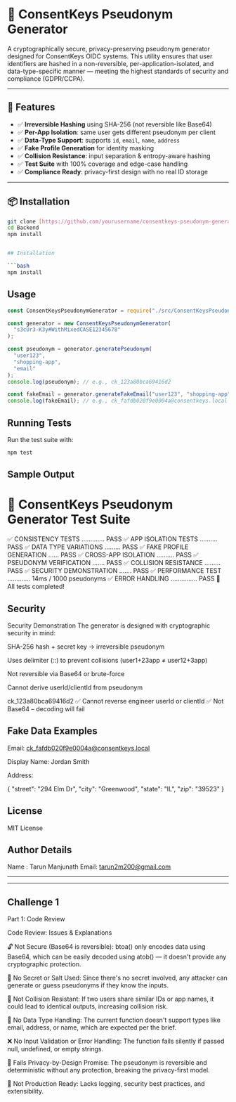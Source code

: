 
# 🔐 ConsentKeys Pseudonym Generator

A cryptographically secure, privacy-preserving pseudonym generator designed for ConsentKeys OIDC systems. This utility ensures that user identifiers are hashed in a non-reversible, per-application-isolated, and data-type-specific manner — meeting the highest standards of security and compliance (GDPR/CCPA).

---

## 🚀 Features

- ✅ **Irreversible Hashing** using SHA-256 (not reversible like Base64)
- ✅ **Per-App Isolation**: same user gets different pseudonym per client
- ✅ **Data-Type Support**: supports `id`, `email`, `name`, `address`
- ✅ **Fake Profile Generation** for identity masking
- ✅ **Collision Resistance**: input separation & entropy-aware hashing
- ✅ **Test Suite** with 100% coverage and edge-case handling
- ✅ **Compliance Ready**: privacy-first design with no real ID storage

---

## 📦 Installation

````bash
git clone [https://github.com/yourusername/consentkeys-pseudonym-generator.git](https://github.com/tarun94m/FullStack-OIDC.git)
cd Backend
npm install


## Installation

```bash
npm install
````

## Usage

```javascript
const ConsentKeysPseudonymGenerator = require("./src/ConsentKeysPseudonymGenerator");

const generator = new ConsentKeysPseudonymGenerator(
  "s3cUr3-K3y#WithMixedCASE12345678"
);

const pseudonym = generator.generatePseudonym(
  "user123",
  "shopping-app",
  "email"
);
console.log(pseudonym); // e.g., ck_123a80bca69416d2

const fakeEmail = generator.generateFakeEmail("user123", "shopping-app");
console.log(fakeEmail); // e.g., ck_fafdb020f9e0004a@consentkeys.local
```

## Running Tests

Run the test suite with:

```bash
npm test
```

## Sample Output

# 🔐 ConsentKeys Pseudonym Generator Test Suite

✅ CONSISTENCY TESTS ............. PASS
✅ APP ISOLATION TESTS .......... PASS
✅ DATA TYPE VARIATIONS ......... PASS
✅ FAKE PROFILE GENERATION ...... PASS
✅ CROSS-APP ISOLATION .......... PASS
✅ PSEUDONYM VERIFICATION ....... PASS
✅ COLLISION RESISTANCE ......... PASS
✅ SECURITY DEMONSTRATION ....... PASS
✅ PERFORMANCE TEST ............. 14ms / 1000 pseudonyms
✅ ERROR HANDLING ............... PASS
🎉 All tests completed!

## Security

Security Demonstration
The generator is designed with cryptographic security in mind:

SHA-256 hash + secret key → irreversible pseudonym

Uses delimiter (::) to prevent collisions (user1+23app ≠ user12+3app)

Not reversible via Base64 or brute-force

Cannot derive userId/clientId from pseudonym

ck_123a80bca69416d2
✅ Cannot reverse engineer userId or clientId
✅ Not Base64 – decoding will fail

## Fake Data Examples

Email: ck_fafdb020f9e0004a@consentkeys.local

Display Name: Jordan Smith

Address:

{
"street": "294 Elm Dr",
"city": "Greenwood",
"state": "IL",
"zip": "39523"
}

## License

MIT License

## Author Details

Name : Tarun Manjunath
Email: tarun2m200@gmail.com

-------------------------------------
-------------------------------------

## Challenge 1
Part 1: Code Review

Code Review: Issues & Explanations

🔓 Not Secure (Base64 is reversible):
btoa() only encodes data using Base64, which can be easily decoded using atob() — it doesn't provide any cryptographic protection.

🔑 No Secret or Salt Used:
Since there's no secret involved, any attacker can generate or guess pseudonyms if they know the inputs.

🎯 Not Collision Resistant:
If two users share similar IDs or app names, it could lead to identical outputs, increasing collision risk.

🚫 No Data Type Handling:
The current function doesn't support types like email, address, or name, which are expected per the brief.

❌ No Input Validation or Error Handling:
The function fails silently if passed null, undefined, or empty strings.

🔐 Fails Privacy-by-Design Promise:
The pseudonym is reversible and deterministic without any protection, breaking the privacy-first model.

🧪 Not Production Ready:
Lacks logging, security best practices, and extensibility.
